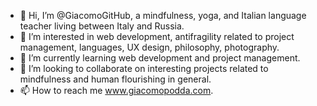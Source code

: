 - 👋 Hi, I’m @GiacomoGitHub, a mindfulness, yoga, and Italian language teacher living between Italy and Russia.
- 👀 I’m interested in web development, antifragility related to project management, languages, UX design, philosophy, photography.
- 🌱 I’m currently learning web development and project management.
- 💞️ I’m looking to collaborate on interesting projects related to mindfulness and human flourishing in general.
- 📫 How to reach me www.giacomopodda.com.

<!---
GiacomoGitHub/GiacomoGitHub is a ✨ special ✨ repository because its `README.md` (this file) appears on your GitHub profile.
You can click the Preview link to take a look at your changes.
--->
